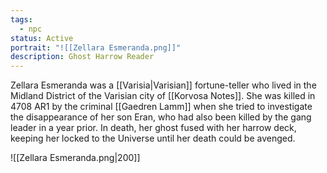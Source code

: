 ```yaml
---
tags:
  - npc
status: Active
portrait: "![[Zellara Esmeranda.png]]"
description: Ghost Harrow Reader
---
```

Zellara Esmeranda was a [[Varisia|Varisian]] fortune-teller who lived in the Midland District of the Varisian city of [[Korvosa Notes]]. She was killed in 4708 AR1 by the criminal [[Gaedren Lamm]] when she tried to investigate the disappearance of her son Eran, who had also been killed by the gang leader in a year prior. In death, her ghost fused with her harrow deck, keeping her locked to the Universe until her death could be avenged.

![[Zellara Esmeranda.png|200]]